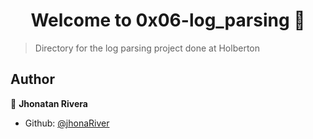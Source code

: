 <h1 align="center">Welcome to 0x06-log_parsing 👋</h1>
<p>
</p>

> Directory for the log parsing project done at Holberton

## Author

👤 **Jhonatan Rivera**

* Github: [@jhonaRiver](https://github.com/jhonaRiver)
